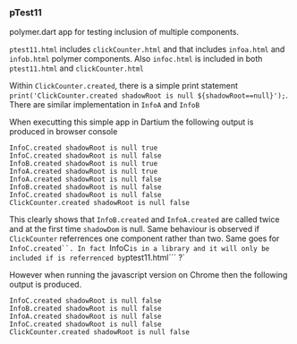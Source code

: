 ### pTest11 

polymer.dart app for testing inclusion of multiple components.

```ptest11.html``` includes ```clickCounter.html``` and that includes ```infoa.html``` and ```infob.html``` polymer components. Also ```infoc.html``` is included in both ```ptest11.html``` and ```clickCounter.html```

Within ```ClickCounter.created```, there is a simple print statement ```print('ClickCounter.created shadowRoot is null ${shadowRoot==null}');```. There are similar implementation in ```InfoA``` and ```InfoB```

When executting this simple app in Dartium the following output is produced in browser console
```
InfoC.created shadowRoot is null true
InfoC.created shadowRoot is null false
InfoB.created shadowRoot is null true
InfoA.created shadowRoot is null true
InfoA.created shadowRoot is null false
InfoB.created shadowRoot is null false
InfoC.created shadowRoot is null false
ClickCounter.created shadowRoot is null false
```
This clearly shows that ```InfoB.created``` and ```InfoA.created``` are called twice and at the first time ```shadowDom``` is null. Same behaviour is observed if ```ClickCounter``` referrences one component rather than two. Same goes for ```InfoC.created``. In fact ```InfoC``` is in a library and it will only be included if is referrenced by ```ptest11.html``` ?`

However when running the javascript version on Chrome then the following output is produced.
```
InfoC.created shadowRoot is null false
InfoB.created shadowRoot is null false 
InfoA.created shadowRoot is null false 
InfoC.created shadowRoot is null false
ClickCounter.created shadowRoot is null false
```



